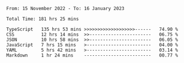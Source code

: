 <!-- <div align="center">
  
  ![](https://raw.githubusercontent.com/iaizawa0623/github-stats/master/generated/overview.svg#gh-dark-mode-only)
  ![](https://raw.githubusercontent.com/iaizawa0623/github-stats/master/generated/overview.svg#gh-light-mode-only)
  ![](https://raw.githubusercontent.com/iaizawa0623/github-stats/master/generated/languages.svg#gh-dark-mode-only)
  ![](https://raw.githubusercontent.com/iaizawa0623/github-stats/master/generated/languages.svg#gh-light-mode-only)

</div> -->


<!--
<a href="https://github.com/anuraghazra/github-readme-stats">
  <img src="https://github-readme-stats.vercel.app/api?username=iaizawa0623&show_icons=true&count_private=true&theme=dracula&line_height=40" />
  <img src="https://github-readme-stats.vercel.app/api/top-langs/?username=iaizawa0623&count_private=true&theme=dracula" />
</a>

***
-->

<!--START_SECTION:waka-->

```text
From: 15 November 2022 - To: 16 January 2023

Total Time: 181 hrs 25 mins

TypeScript   135 hrs 53 mins >>>>>>>>>>>>>>>>>>>------   74.90 %
CSS          12 hrs 14 mins  >>-----------------------   06.75 %
JSON         10 hrs 58 mins  >>-----------------------   06.05 %
JavaScript   7 hrs 15 mins   >------------------------   04.00 %
YAML         5 hrs 42 mins   >------------------------   03.14 %
Markdown     1 hr 24 mins    -------------------------   00.77 %
```

<!--END_SECTION:waka-->
